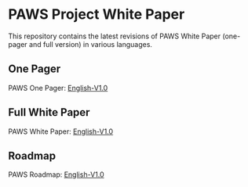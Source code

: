 # PAWS Project White Paper
This repository contains the latest revisions of PAWS White Paper (one-pager and full version) in various languages. 

## One Pager
PAWS One Pager: [English-V1.0](PAWS_OnePager_Eng.pdf)

## Full White Paper
PAWS White Paper: [English-V1.0](PAWS_WhitePaper_Eng.pdf) 

## Roadmap
PAWS Roadmap: [English-V1.0](PAWS_Roadmap_Eng.pdf)
